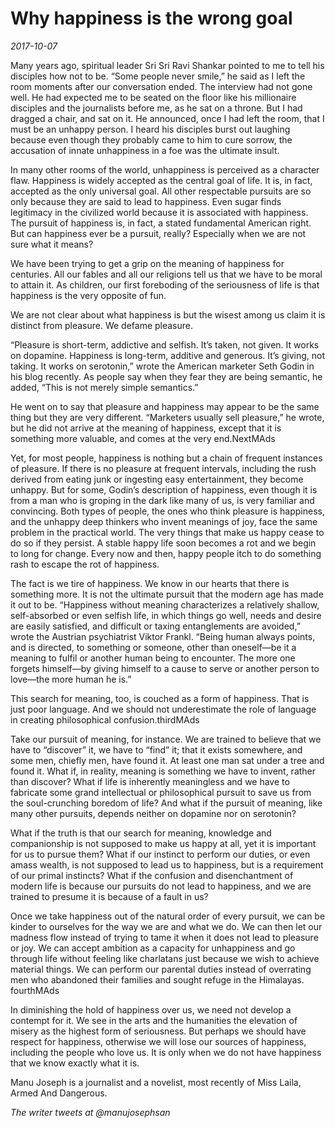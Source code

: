 # Why happiness is the wrong goal

*2017-10-07*

Many years ago, spiritual leader Sri Sri Ravi Shankar pointed to me to
tell his disciples how not to be. “Some people never smile,” he said as
I left the room moments after our conversation ended. The interview had
not gone well. He had expected me to be seated on the floor like his
millionaire disciples and the journalists before me, as he sat on a
throne. But I had dragged a chair, and sat on it. He announced, once I
had left the room, that I must be an unhappy person. I heard his
disciples burst out laughing because even though they probably came to
him to cure sorrow, the accusation of innate unhappiness in a foe was
the ultimate insult.

In many other rooms of the world, unhappiness is perceived as a
character flaw. Happiness is widely accepted as the central goal of
life. It is, in fact, accepted as the only universal goal. All other
respectable pursuits are so only because they are said to lead to
happiness. Even sugar finds legitimacy in the civilized world because it
is associated with happiness. The pursuit of happiness is, in fact, a
stated fundamental American right. But can happiness ever be a pursuit,
really? Especially when we are not sure what it means?

We have been trying to get a grip on the meaning of happiness for
centuries. All our fables and all our religions tell us that we have to
be moral to attain it. As children, our first foreboding of the
seriousness of life is that happiness is the very opposite of fun.

We are not clear about what happiness is but the wisest among us claim
it is distinct from pleasure. We defame pleasure.

“Pleasure is short-term, addictive and selfish. It’s taken, not given.
It works on dopamine. Happiness is long-term, additive and generous.
It’s giving, not taking. It works on serotonin,” wrote the American
marketer Seth Godin in his blog recently. As people say when they fear
they are being semantic, he added, “This is not merely simple
semantics.”

He went on to say that pleasure and happiness may appear to be the same
thing but they are very different. “Marketers usually sell pleasure,” he
wrote, but he did not arrive at the meaning of happiness, except that it
is something more valuable, and comes at the very end.NextMAds

Yet, for most people, happiness is nothing but a chain of frequent
instances of pleasure. If there is no pleasure at frequent intervals,
including the rush derived from eating junk or ingesting easy
entertainment, they become unhappy. But for some, Godin’s description of
happiness, even though it is from a man who is groping in the dark like
many of us, is very familiar and convincing. Both types of people, the
ones who think pleasure is happiness, and the unhappy deep thinkers who
invent meanings of joy, face the same problem in the practical world.
The very things that make us happy cease to do so if they persist. A
stable happy life soon becomes a rot and we begin to long for change.
Every now and then, happy people itch to do something rash to escape the
rot of happiness.

The fact is we tire of happiness. We know in our hearts that there is
something more. It is not the ultimate pursuit that the modern age has
made it out to be. “Happiness without meaning characterizes a relatively
shallow, self-absorbed or even selfish life, in which things go well,
needs and desire are easily satisfied, and difficult or taxing
entanglements are avoided,” wrote the Austrian psychiatrist Viktor
Frankl. “Being human always points, and is directed, to something or
someone, other than oneself—be it a meaning to fulfil or another human
being to encounter. The more one forgets himself—by giving himself to a
cause to serve or another person to love—the more human he is.”

This search for meaning, too, is couched as a form of happiness. That is
just poor language. And we should not underestimate the role of language
in creating philosophical confusion.thirdMAds

Take our pursuit of meaning, for instance. We are trained to believe
that we have to “discover” it, we have to “find” it; that it exists
somewhere, and some men, chiefly men, have found it. At least one man
sat under a tree and found it. What if, in reality, meaning is something
we have to invent, rather than discover? What if life is inherently
meaningless and we have to fabricate some grand intellectual or
philosophical pursuit to save us from the soul-crunching boredom of
life? And what if the pursuit of meaning, like many other pursuits,
depends neither on dopamine nor on serotonin?

What if the truth is that our search for meaning, knowledge and
companionship is not supposed to make us happy at all, yet it is
important for us to pursue them? What if our instinct to perform our
duties, or even amass wealth, is not supposed to lead us to happiness,
but is a requirement of our primal instincts? What if the confusion and
disenchantment of modern life is because our pursuits do not lead to
happiness, and we are trained to presume it is because of a fault in us?

Once we take happiness out of the natural order of every pursuit, we can
be kinder to ourselves for the way we are and what we do. We can then
let our madness flow instead of trying to tame it when it does not lead
to pleasure or joy. We can accept ambition as a capacity for unhappiness
and go through life without feeling like charlatans just because we wish
to achieve material things. We can perform our parental duties instead
of overrating men who abandoned their families and sought refuge in the
Himalayas. fourthMAds

In diminishing the hold of happiness over us, we need not develop a
contempt for it. We see in the arts and the humanities the elevation of
misery as the highest form of seriousness. But perhaps we should have
respect for happiness, otherwise we will lose our sources of happiness,
including the people who love us. It is only when we do not have
happiness that we know exactly what it is.

Manu Joseph is a journalist and a novelist, most recently of Miss Laila,
Armed And Dangerous.

*The writer tweets at @manujosephsan*
